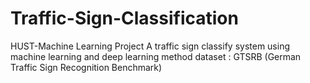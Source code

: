 # Traffic-Sign-Classification
HUST-Machine Learning Project
A traffic sign classify system using machine learning and deep learning method 
dataset : GTSRB (German Traffic Sign Recognition Benchmark)
